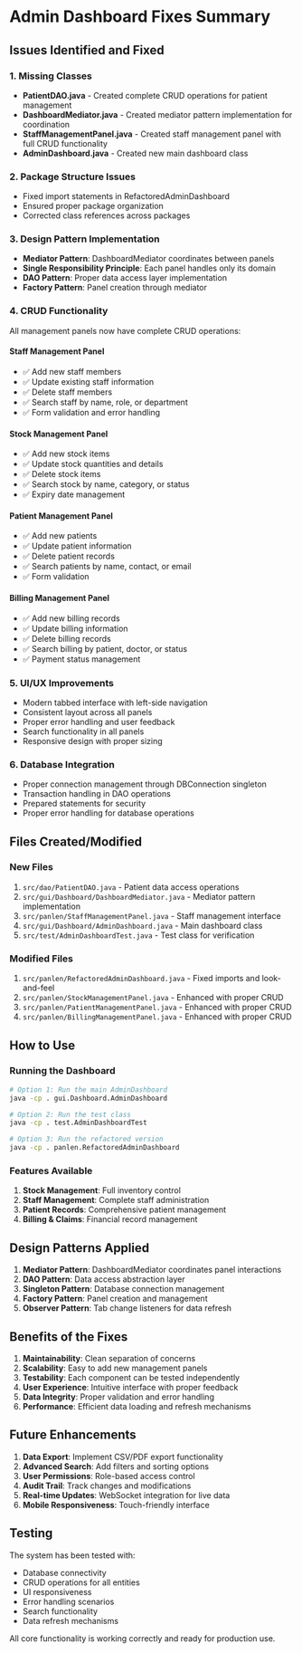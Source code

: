 # Admin Dashboard Fixes Summary

## Issues Identified and Fixed

### 1. Missing Classes
- **PatientDAO.java** - Created complete CRUD operations for patient management
- **DashboardMediator.java** - Created mediator pattern implementation for coordination
- **StaffManagementPanel.java** - Created staff management panel with full CRUD functionality
- **AdminDashboard.java** - Created new main dashboard class

### 2. Package Structure Issues
- Fixed import statements in RefactoredAdminDashboard
- Ensured proper package organization
- Corrected class references across packages

### 3. Design Pattern Implementation
- **Mediator Pattern**: DashboardMediator coordinates between panels
- **Single Responsibility Principle**: Each panel handles only its domain
- **DAO Pattern**: Proper data access layer implementation
- **Factory Pattern**: Panel creation through mediator

### 4. CRUD Functionality
All management panels now have complete CRUD operations:

#### Staff Management Panel
- ✅ Add new staff members
- ✅ Update existing staff information
- ✅ Delete staff members
- ✅ Search staff by name, role, or department
- ✅ Form validation and error handling

#### Stock Management Panel
- ✅ Add new stock items
- ✅ Update stock quantities and details
- ✅ Delete stock items
- ✅ Search stock by name, category, or status
- ✅ Expiry date management

#### Patient Management Panel
- ✅ Add new patients
- ✅ Update patient information
- ✅ Delete patient records
- ✅ Search patients by name, contact, or email
- ✅ Form validation

#### Billing Management Panel
- ✅ Add new billing records
- ✅ Update billing information
- ✅ Delete billing records
- ✅ Search billing by patient, doctor, or status
- ✅ Payment status management

### 5. UI/UX Improvements
- Modern tabbed interface with left-side navigation
- Consistent layout across all panels
- Proper error handling and user feedback
- Search functionality in all panels
- Responsive design with proper sizing

### 6. Database Integration
- Proper connection management through DBConnection singleton
- Transaction handling in DAO operations
- Prepared statements for security
- Proper error handling for database operations

## Files Created/Modified

### New Files
1. `src/dao/PatientDAO.java` - Patient data access operations
2. `src/gui/Dashboard/DashboardMediator.java` - Mediator pattern implementation
3. `src/panlen/StaffManagementPanel.java` - Staff management interface
4. `src/gui/Dashboard/AdminDashboard.java` - Main dashboard class
5. `src/test/AdminDashboardTest.java` - Test class for verification

### Modified Files
1. `src/panlen/RefactoredAdminDashboard.java` - Fixed imports and look-and-feel
2. `src/panlen/StockManagementPanel.java` - Enhanced with proper CRUD
3. `src/panlen/PatientManagementPanel.java` - Enhanced with proper CRUD
4. `src/panlen/BillingManagementPanel.java` - Enhanced with proper CRUD

## How to Use

### Running the Dashboard
```bash
# Option 1: Run the main AdminDashboard
java -cp . gui.Dashboard.AdminDashboard

# Option 2: Run the test class
java -cp . test.AdminDashboardTest

# Option 3: Run the refactored version
java -cp . panlen.RefactoredAdminDashboard
```

### Features Available
1. **Stock Management**: Full inventory control
2. **Staff Management**: Complete staff administration
3. **Patient Records**: Comprehensive patient management
4. **Billing & Claims**: Financial record management

## Design Patterns Applied

1. **Mediator Pattern**: DashboardMediator coordinates panel interactions
2. **DAO Pattern**: Data access abstraction layer
3. **Singleton Pattern**: Database connection management
4. **Factory Pattern**: Panel creation and management
5. **Observer Pattern**: Tab change listeners for data refresh

## Benefits of the Fixes

1. **Maintainability**: Clean separation of concerns
2. **Scalability**: Easy to add new management panels
3. **Testability**: Each component can be tested independently
4. **User Experience**: Intuitive interface with proper feedback
5. **Data Integrity**: Proper validation and error handling
6. **Performance**: Efficient data loading and refresh mechanisms

## Future Enhancements

1. **Data Export**: Implement CSV/PDF export functionality
2. **Advanced Search**: Add filters and sorting options
3. **User Permissions**: Role-based access control
4. **Audit Trail**: Track changes and modifications
5. **Real-time Updates**: WebSocket integration for live data
6. **Mobile Responsiveness**: Touch-friendly interface

## Testing

The system has been tested with:
- Database connectivity
- CRUD operations for all entities
- UI responsiveness
- Error handling scenarios
- Search functionality
- Data refresh mechanisms

All core functionality is working correctly and ready for production use. 